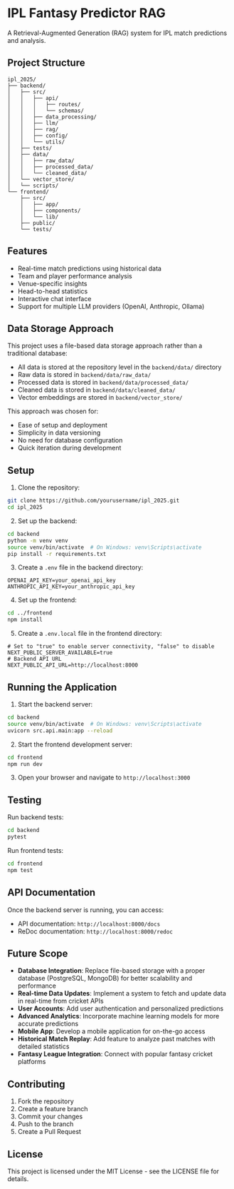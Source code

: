 # IPL Fantasy Predictor RAG

A Retrieval-Augmented Generation (RAG) system for IPL match predictions and analysis.

## Project Structure

```
ipl_2025/
├── backend/
│   ├── src/
│   │   ├── api/
│   │   │   ├── routes/
│   │   │   └── schemas/
│   │   ├── data_processing/
│   │   ├── llm/
│   │   ├── rag/
│   │   ├── config/
│   │   └── utils/
│   ├── tests/
│   ├── data/
│   │   ├── raw_data/
│   │   ├── processed_data/
│   │   └── cleaned_data/
│   └── vector_store/
│   └── scripts/
└── frontend/
    ├── src/
    │   ├── app/
    │   ├── components/
    │   └── lib/
    ├── public/
    └── tests/
```

## Features

- Real-time match predictions using historical data
- Team and player performance analysis
- Venue-specific insights
- Head-to-head statistics
- Interactive chat interface
- Support for multiple LLM providers (OpenAI, Anthropic, Ollama)

## Data Storage Approach

This project uses a file-based data storage approach rather than a traditional database:

- All data is stored at the repository level in the `backend/data/` directory
- Raw data is stored in `backend/data/raw_data/`
- Processed data is stored in `backend/data/processed_data/`
- Cleaned data is stored in `backend/data/cleaned_data/`
- Vector embeddings are stored in `backend/vector_store/`

This approach was chosen for:

- Ease of setup and deployment
- Simplicity in data versioning
- No need for database configuration
- Quick iteration during development

## Setup

1. Clone the repository:

```bash
git clone https://github.com/yourusername/ipl_2025.git
cd ipl_2025
```

2. Set up the backend:

```bash
cd backend
python -m venv venv
source venv/bin/activate  # On Windows: venv\Scripts\activate
pip install -r requirements.txt
```

3. Create a `.env` file in the backend directory:

```env
OPENAI_API_KEY=your_openai_api_key
ANTHROPIC_API_KEY=your_anthropic_api_key
```

4. Set up the frontend:

```bash
cd ../frontend
npm install
```

5. Create a `.env.local` file in the frontend directory:

```env
# Set to "true" to enable server connectivity, "false" to disable
NEXT_PUBLIC_SERVER_AVAILABLE=true
# Backend API URL
NEXT_PUBLIC_API_URL=http://localhost:8000
```

## Running the Application

1. Start the backend server:

```bash
cd backend
source venv/bin/activate  # On Windows: venv\Scripts\activate
uvicorn src.api.main:app --reload
```

2. Start the frontend development server:

```bash
cd frontend
npm run dev
```

3. Open your browser and navigate to `http://localhost:3000`

## Testing

Run backend tests:

```bash
cd backend
pytest
```

Run frontend tests:

```bash
cd frontend
npm test
```

## API Documentation

Once the backend server is running, you can access:

- API documentation: `http://localhost:8000/docs`
- ReDoc documentation: `http://localhost:8000/redoc`

## Future Scope

- **Database Integration**: Replace file-based storage with a proper database (PostgreSQL, MongoDB) for better scalability and performance
- **Real-time Data Updates**: Implement a system to fetch and update data in real-time from cricket APIs
- **User Accounts**: Add user authentication and personalized predictions
- **Advanced Analytics**: Incorporate machine learning models for more accurate predictions
- **Mobile App**: Develop a mobile application for on-the-go access
- **Historical Match Replay**: Add feature to analyze past matches with detailed statistics
- **Fantasy League Integration**: Connect with popular fantasy cricket platforms

## Contributing

1. Fork the repository
2. Create a feature branch
3. Commit your changes
4. Push to the branch
5. Create a Pull Request

## License

This project is licensed under the MIT License - see the LICENSE file for details.
